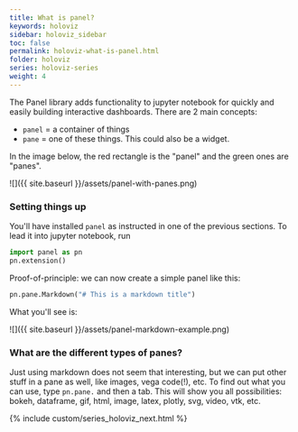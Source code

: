 ```yaml
---
title: What is panel?
keywords: holoviz
sidebar: holoviz_sidebar
toc: false
permalink: holoviz-what-is-panel.html
folder: holoviz
series: holoviz-series
weight: 4
---
```

The Panel library adds functionality to jupyter notebook for quickly and easily building interactive dashboards. There are 2 main concepts:
* `panel` = a container of things
* `pane` = one of these things. This could also be a widget.

In the image below, the red rectangle is the "panel" and the green ones are "panes".

![]({{ site.baseurl }}/assets/panel-with-panes.png)

### Setting things up
You'll have installed `panel` as instructed in one of the previous sections. To lead it into jupyter notebook, run

```python
import panel as pn
pn.extension()
```

Proof-of-principle: we can now create a simple panel like this:
```python
pn.pane.Markdown("# This is a markdown title")
```
What you'll see is:

![]({{ site.baseurl }}/assets/panel-markdown-example.png)

### What are the different types of panes?
Just using markdown does not seem that interesting, but we can put other stuff in a pane as well, like images, vega code(!), etc. To find out what you can use, type `pn.pane.` and then a tab. This will show you all possibilities: bokeh, dataframe, gif, html, image, latex, plotly, svg, video, vtk, etc.




{% include custom/series_holoviz_next.html %}

